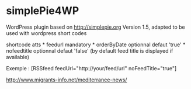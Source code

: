 # simplePie4WP

WordPress plugin based on http://simplepie.org Version 1.5, adapted to be used with wordpress short codes

shortcode atts
	* feedurl mandatory
	* orderByDate optionnal defaut 'true'
	* nofeedtitle optionnal defaut 'false' (by default feed title is displayed if available)
  
 Exemple :
 [RSSfeed feedUrl="http://your/feed/url" noFeedTitle="true"] 
 
 http://www.migrants-info.net/mediterranee-news/
 
